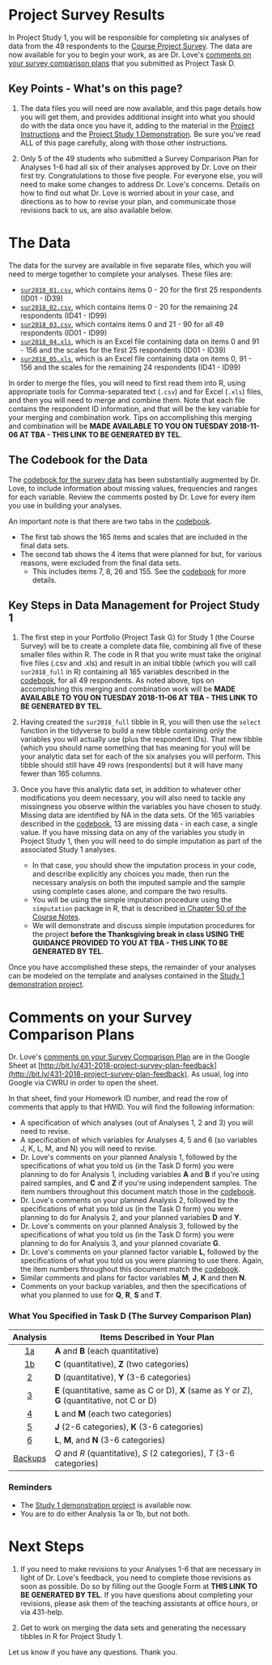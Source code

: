 # Project Survey Results

In Project Study 1, you will be responsible for completing six analyses of data from the 49 respondents to the [Course Project Survey](http://bit.ly/431-2018-survey-data-codebook). The data are now available for you to begin your work, as are Dr. Love's [comments on your survey comparison plans](http://bit.ly/431-2018-project-survey-plan-feedback) that you submitted as Project Task D.

## Key Points - What's on this page?

1. The data files you will need are now available, and this page details how you will get them, and provides additional insight into what you should do with the data once you have it, adding to the material in the [Project Instructions](https://thomaselove.github.io/431-2018-project/) and the [Project Study 1 Demonstration](https://github.com/THOMASELOVE/431-2018-project/tree/master/demo_study1). Be sure you've read ALL of this page carefully, along with those other instructions.

2. Only 5 of the 49 students who submitted a Survey Comparison Plan for Analyses 1-6 had all six of their analyses approved by Dr. Love on their first try. Congratulations to those five people. For everyone else, you will need to make some changes to address Dr. Love's concerns. Details on how to find out what Dr. Love is worried about in your case, and directions as to how to revise your plan, and communicate those revisions back to us, are also available below.

# The Data

The data for the survey are available in five separate files, which you will need to merge together to complete your analyses. These files are:

- [`sur2018_01.csv`](https://github.com/THOMASELOVE/431-2018-project/blob/master/survey-results/surv2018_01.csv), which contains items 0 - 20 for the first 25 respondents (ID01 - ID39)
- [`sur2018_02.csv`](https://github.com/THOMASELOVE/431-2018-project/blob/master/survey-results/surv2018_02.csv), which contains items 0 - 20 for the remaining 24 respondents (ID41 - ID99)
- [`sur2018_03.csv`](https://github.com/THOMASELOVE/431-2018-project/blob/master/survey-results/surv2018_03.csv), which contains items 0 and 21 - 90 for all 49 respondents (ID01 - ID99)
- [`sur2018_04.xls`](https://github.com/THOMASELOVE/431-2018-project/blob/master/survey-results/surv2018_04.xls), which is an Excel file containing data on items 0 and 91 - 156 and the scales for the first 25 respondents (ID01 - ID39)
- [`sur2018_05.xls`](https://github.com/THOMASELOVE/431-2018-project/blob/master/survey-results/surv2018_05.xls), which is an Excel file containing data on items 0, 91 - 156 and the scales for the remaining 24 respondents (ID41 - ID99)

In order to merge the files, you will need to first read them into R, using appropriate tools for Comma-separated text (`.csv`) and for Excel (`.xls`) files, and then you will need to merge and combine them. Note that each file contains the respondent ID information, and that will be the key variable for your merging and combination work. Tips on accomplishing this merging and combination will be **MADE AVAILABLE TO YOU ON TUESDAY 2018-11-06 AT TBA - THIS LINK TO BE GENERATED BY TEL**.

## The Codebook for the Data

The [codebook for the survey data](http://bit.ly/431-2018-survey-data-codebook) has been substantially augmented by Dr. Love, to include information about missing values, frequencies and ranges for each variable. Review the comments posted by Dr. Love for every item you use in building your analyses.

An important note is that there are two tabs in the [codebook](http://bit.ly/431-2018-survey-data-codebook). 

- The first tab shows the 165 items and scales that are included in the final data sets.
- The second tab shows the 4 items that were planned for but, for various reasons, were excluded from the final data sets.
    - This includes items 7, 8, 26 and 155. See the [codebook](http://bit.ly/431-2018-survey-data-codebook) for more details.

## Key Steps in Data Management for Project Study 1

1. The first step in your Portfolio (Project Task G) for Study 1 (the Course Survey) will be to create a complete data file, combining all five of these smaller files within R. The code in R that you write must take the original five files (.csv and .xls) and result in an initial tibble (which you will call `sur2018_full` in R) containing all 165 variables described in the [codebook](http://bit.ly/431-2018-survey-data-codebook), for all 49 respondents. As noted above, tips on accomplishing this merging and combination work will be **MADE AVAILABLE TO YOU ON TUESDAY 2018-11-06 AT TBA - THIS LINK TO BE GENERATED BY TEL**.

2. Having created the `sur2018_full` tibble in R, you will then use the `select` function in the tidyverse to build a new tibble containing only the variables you will actually use (plus the respondent IDs). That new tibble (which you should name something that has meaning for you) will be your analytic data set for each of the six analyses you will perform. This tibble should still have 49 rows (respondents) but it will have many fewer than 165 columns.

3. Once you have this analytic data set, in addition to whatever other modifications you deem necessary, you will also need to tackle any missingness you observe within the variables you have chosen to study. Missing data are identified by NA in the data sets. Of the 165 variables described in the [codebook](http://bit.ly/431-2018-survey-data-codebook), 13 are missing data - in each case, a single value. If you have missing data on any of the variables you study in Project Study 1, then you will need to do simple imputation as part of the associated Study 1 analyses. 
    - In that case, you should show the imputation process in your code, and describe explicitly any choices you made, then run the necessary analysis on both the imputed sample and the sample using complete cases alone, and compare the two results. 
    - You will be using the simple imputation procedure using the `simputation` package in R, that is described [in Chapter 50 of the Course Notes](https://thomaselove.github.io/2018-431-book/missing-data-mechanisms-and-simple-imputation.html#doing-single-imputation-with-simputation).
    - We will demonstrate and discuss simple imputation procedures for the project **before the Thanksgiving break in class USING THE GUIDANCE PROVIDED TO YOU AT TBA - THIS LINK TO BE GENERATED BY TEL**.

Once you have accomplished these steps, the remainder of your analyses can be modeled on the template and analyses contained in the [Study 1 demonstration project](https://github.com/THOMASELOVE/431-2018-project/tree/master/demo_study1).

# Comments on your Survey Comparison Plans

Dr. Love's [comments on your Survey Comparison Plan](http://bit.ly/431-2018-project-survey-plan-feedback) are in the Google Sheet at [http://bit.ly/431-2018-project-survey-plan-feedback](http://bit.ly/431-2018-project-survey-plan-feedback). As usual, log into Google via CWRU in order to open the sheet.

In that sheet, find your Homework ID number, and read the row of comments that apply to that HWID. You will find the following information:

- A specification of which analyses (out of Analyses 1, 2 and 3) you will need to revise.
- A specification of which variables for Analyses 4, 5 and 6 (so variables J, K, L, M, and N) you will need to revise.
- Dr. Love's comments on your planned Analysis 1, followed by the specifications of what you told us (in the Task D form) you were planning to do for Analysis 1, including variables **A** and **B** if you're using paired samples, and **C** and **Z** if you're using independent samples. The item numbers throughout this document match those in the [codebook](http://bit.ly/431-2018-survey-data-codebook). 
- Dr. Love's comments on your planned Analysis 2, followed by the specifications of what you told us (in the Task D form) you were planning to do for Analysis 2, and your planned variables **D** and **Y**.
- Dr. Love's comments on your planned Analysis 3, followed by the specifications of what you told us (in the Task D form) you were planning to do for Analysis 3, and your planned covariate **G**.
- Dr. Love's comments on your planned factor variable **L**, followed by the specifications of what you told us you were planning to use there. Again, the item numbers throughout this document match the [codebook](http://bit.ly/431-2018-survey-data-codebook). 
- Similar comments and plans for factor variables **M**, **J**, **K** and then **N**.
- Comments on your backup variables, and then the specifications of what you planned to use for **Q**, **R**, **S** and **T**.


### What You Specified in Task D (The Survey Comparison Plan)

Analysis | Items Described in Your Plan
:----: | --------------------------------------------------------------------------------
[1a](https://thomaselove.github.io/431-2018-project/taskD.html#analysis-1-comparing-the-means-of-two-populations) | **A** and **B** (each quantitative)
[1b](https://thomaselove.github.io/431-2018-project/taskD.html#analysis-1-comparing-the-means-of-two-populations) | **C** (quantitative), **Z** (two categories)
[2](https://thomaselove.github.io/431-2018-project/taskD.html#analysis-2-comparing-the-means-of-three-or-more-populations) | **D** (quantitative), **Y** (3-6 categories)
[3](https://thomaselove.github.io/431-2018-project/taskD.html#analysis-3-regression-model-with-one-covariate) | **E** (quantitative, same as C or D), **X** (same as Y or Z), **G** (quantitative, not C or D)
[4](https://thomaselove.github.io/431-2018-project/taskD.html#analysis-4-comparing-two-population-proportions) | **L** and **M** (each two categories)
[5](https://thomaselove.github.io/431-2018-project/taskD.html#analysis-5-a-larger-two-way-table) | **J** (2-6 categories), **K** (3-6 categories)
[6](https://thomaselove.github.io/431-2018-project/taskD.html#analysis-6-comparing-population-proportions-in-a-2x2xn-contingency-table) | **L**, **M**, and **N** (3-6 categories)
[Backups](https://thomaselove.github.io/431-2018-project/taskD.html#backups) | *Q* and *R* (quantitative), *S* (2 categories), *T* (3-6 categories)

### Reminders

- The [Study 1 demonstration project](https://github.com/THOMASELOVE/431-2018-project/tree/master/demo_study1) is available now.
- You are to do either Analysis 1a or 1b, but not both.

# Next Steps

1. If you need to make revisions to your Analyses 1-6 that are necessary in light of Dr. Love's feedback, you need to complete those revisions as soon as possible. Do so by filling out the Google Form at **THIS LINK TO BE GENERATED BY TEL**. If you have questions about completing your revisions, please ask them of the teaching assistants at office hours, or via 431-help.

2. Get to work on merging the data sets and generating the necessary tibbles in R for Project Study 1.

Let us know if you have any questions. Thank you.

